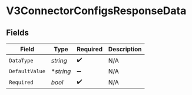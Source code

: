 # V3ConnectorConfigsResponseData


## Fields

| Field              | Type               | Required           | Description        |
| ------------------ | ------------------ | ------------------ | ------------------ |
| `DataType`         | *string*           | :heavy_check_mark: | N/A                |
| `DefaultValue`     | **string*          | :heavy_minus_sign: | N/A                |
| `Required`         | *bool*             | :heavy_check_mark: | N/A                |